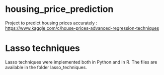 # housing_price_prediction
Project to predict housing prices accurately : https://www.kaggle.com/c/house-prices-advanced-regression-techniques

# Lasso techniques
Lasso techniques were implemented both in Python and in R. The files are available in the folder lasso_techniques.
